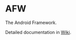 # AFW
The Android Framework.


Detailed documentation in [Wiki](https://github.com/ascariandrea/afw/wiki).


